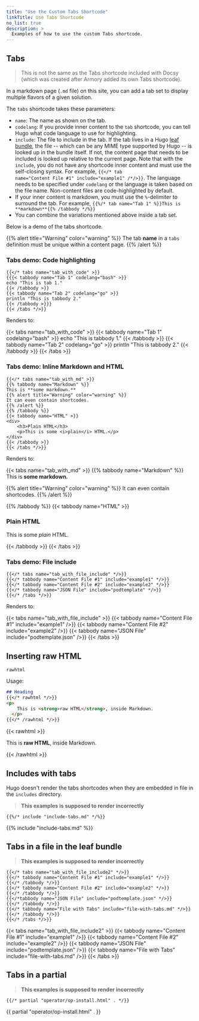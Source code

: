 ```yaml
---
title: "Use the Custom Tabs Shortcode"
linkTitle: Use Tabs Shortcode
no_list: true
description: >
  Examples of how to use the custom Tabs shortcode.
---
```


## Tabs
<!-- Copied from github.com/kubernetes/website project, which has a Creative Commons Attribution 4.0 International license -->

>This is not the same as the Tabs shortcode included with Docsy (which was created after Armory added its own Tabs shortcode).

In a markdown page (`.md` file) on this site, you can add a tab set to display multiple flavors of a given solution.

The `tabs` shortcode takes these parameters:

* `name`: The name as shown on the tab.
* `codelang`: If you provide inner content to the `tab` shortcode, you can tell Hugo what code language to use for highlighting.
* `include`: The file to include in the tab. If the tab lives in a Hugo [leaf bundle](https://gohugo.io/content-management/page-bundles/#leaf-bundles), the file -- which can be any MIME type supported by Hugo -- is looked up in the bundle itself. If not, the content page that needs to be included is looked up relative to the current page. Note that with the `include`, you do not have any shortcode inner content and must use the self-closing syntax. For example, <code>{{</* tab name="Content File #1" include="example1" /*/>}}</code>. The language needs to be specified under `codelang` or the language is taken based on the file name. Non-content files are code-highlighted by default.
* If your inner content is markdown, you must use the `%`-delimiter to surround the tab. For example, `{{%/* tab name="Tab 1" %}}This is **markdown**{{% /tabbody */%}}`
* You can combine the variations mentioned above inside a tab set.

Below is a demo of the tabs shortcode.

{{% alert title="Warning" color="warning" %}}
The tab **name** in a `tabs` definition must be unique within a content page.
{{% /alert %}}

### Tabs demo: Code highlighting

```go-text-template
{{</* tabs name="tab_with_code" >}}
{{{< tabbody name="Tab 1" codelang="bash" >}}
echo "This is tab 1."
{{< /tabbody >}}
{{< tabbody name="Tab 2" codelang="go" >}}
println "This is tabbody 2."
{{< /tabbody >}}}
{{< /tabs */>}}
```

Renders to:

{{< tabs name="tab_with_code" >}}
{{< tabbody name="Tab 1" codelang="bash" >}}
echo "This is tabbody 1."
{{< /tabbody >}}
{{< tabbody name="Tab 2" codelang="go" >}}
println "This is tabbody 2."
{{< /tabbody >}}
{{< /tabs >}}

### Tabs demo: Inline Markdown and HTML

```go-html-template
{{</* tabs name="tab_with_md" >}}
{{% tabbody name="Markdown" %}}
This is **some markdown.**
{{% alert title="Warning" color="warning" %}}
It can even contain shortcodes.
{{% /alert %}}
{{% /tabbody %}}
{{< tabbody name="HTML" >}}
<div>
	<h3>Plain HTML</h3>
	<p>This is some <i>plain</i> HTML.</p>
</div>
{{< /tabbody >}}
{{< /tabs */>}}
```

Renders to:

{{< tabs name="tab_with_md" >}}
{{% tabbody name="Markdown" %}}
This is **some markdown.**

{{% alert title="Warning" color="warning" %}}
It can even contain shortcodes.
{{% /alert %}}

{{% /tabbody %}}
{{< tabbody name="HTML" >}}
<div>
	<h3>Plain HTML</h3>
	<p>This is some <i>plain</i> HTML.</p>
</div>
{{< /tabbody >}}
{{< /tabs >}}

### Tabs demo: File include

```go-html-template
{{</* tabs name="tab_with_file_include" */>}}
{{</* tabbody name="Content File #1" include="example1" */>}}
{{</* tabbody name="Content File #2" include="example2" */>}}
{{</* tabbody name="JSON File" include="podtemplate" */>}}
{{</* /tabs */>}}
```

Renders to:

{{< tabs name="tab_with_file_include" >}}
{{< tabbody name="Content File #1" include="example1" />}}
{{< tabbody name="Content File #2" include="example2" />}}
{{< tabbody name="JSON File" include="podtemplate.json" />}}
{{< /tabs >}}


## Inserting raw HTML

`rawhtml`

Usage:

```md
## Heading
{{</* rawhtml */>}}
<p>
    This is <strong>raw HTML</strong>, inside Markdown.
  </p>
{{</* /rawhtml */>}}
```


{{< rawhtml >}}
<p>
    This is <strong>raw HTML</strong>, inside Markdown.
  </p>
{{< /rawhtml >}}  


## Includes with tabs

Hugo doesn't render the tabs shortcodes when they are embedded in file in the `includes` directory.

>**This examples is supposed to render incorrectly**

```
{{%/* include "include-tabs.md" */%}}
```

{{% include "include-tabs.md" %}}


## Tabs in a file in the leaf bundle

>**This examples is supposed to render incorrectly**

```
{{</* tabs name="tab_with_file_include2" */>}}
{{</* tabbody name="Content File #1" include="example1" */>}}
{{</* /tabbody */>}}
{{</* tabbody name="Content File #2" include="example2" */>}}
{{</* /tabbody */>}}
{{</*tabbody name="JSON File" include="podtemplate.json" */>}}
{{</* /tabbody */>}}
{{</* tabbody name="File with Tabs" include="file-with-tabs.md" */>}}
{{</* /tabbody */>}}
{{</* /tabs */>}}
```

{{< tabs name="tab_with_file_include2" >}}
{{< tabbody name="Content File #1" include="example1" />}}
{{< tabbody name="Content File #2" include="example2" />}}
{{< tabbody name="JSON File" include="podtemplate.json" />}}
{{< tabbody name="File with Tabs" include="file-with-tabs.md" />}}
{{< /tabs >}}


## Tabs in a partial

>**This examples is supposed to render incorrectly**

```
{{/* partial "operator/op-install.html" . */}}
```

{{ partial "operator/op-install.html" . }}

</br></br>
</br></br>
</br></br>
